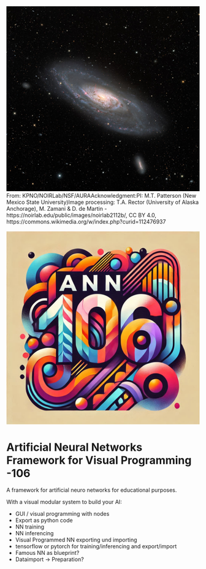 <img src="./M106.jpg">
From: KPNO/NOIRLab/NSF/AURAAcknowledgment:PI: M.T. Patterson (New Mexico State University)Image processing: T.A. Rector (University of Alaska Anchorage), M. Zamani & D. de Martin - https://noirlab.edu/public/images/noirlab2112b/, CC BY 4.0, https://commons.wikimedia.org/w/index.php?curid=112476937



<br>
<br>

<img src="./ANN 106 Logo.png">


# **A**rtificial **N**eural **N**etworks Framework for Visual Programming -106
A framework for artificial neuro networks for educational purposes.

With a visual modular system to build your AI:
- GUI / visual programming with nodes
- Export as python code
- NN training
- NN inferencing
- Visual Programmed NN exporting und importing
- tensorflow or pytorch for training/inferencing and export/import
- Famous NN as blueprint?
- Dataimport -> Preparation?




